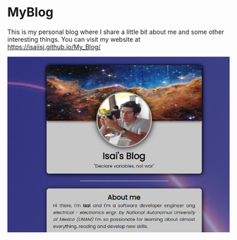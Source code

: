 # MyBlog
This is my personal blog where I share a little bit about me and some other interesting things.
You can visit my website at https://isaiisj.github.io/My_Blog/

<img src="blog.PNG">
